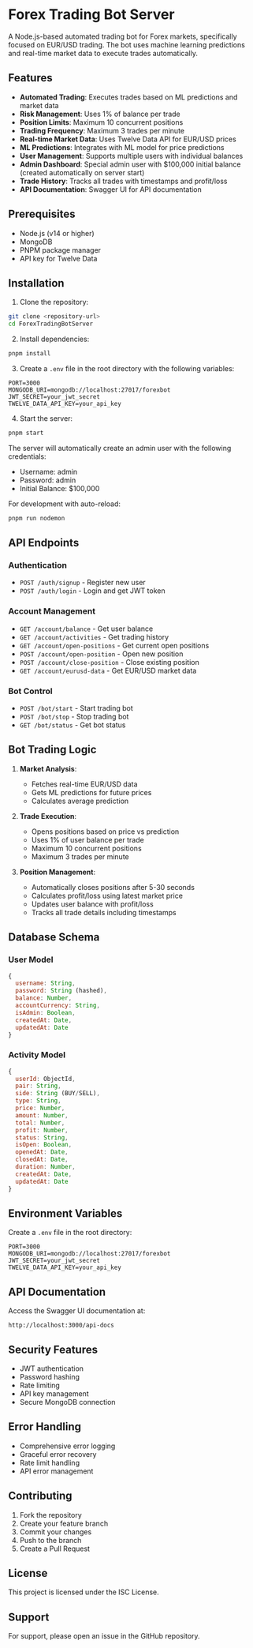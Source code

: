 # Forex Trading Bot Server

A Node.js-based automated trading bot for Forex markets, specifically focused on EUR/USD trading. The bot uses machine learning predictions and real-time market data to execute trades automatically.

## Features

- **Automated Trading**: Executes trades based on ML predictions and market data
- **Risk Management**: Uses 1% of balance per trade
- **Position Limits**: Maximum 10 concurrent positions
- **Trading Frequency**: Maximum 3 trades per minute
- **Real-time Market Data**: Uses Twelve Data API for EUR/USD prices
- **ML Predictions**: Integrates with ML model for price predictions
- **User Management**: Supports multiple users with individual balances
- **Admin Dashboard**: Special admin user with $100,000 initial balance (created automatically on server start)
- **Trade History**: Tracks all trades with timestamps and profit/loss
- **API Documentation**: Swagger UI for API documentation

## Prerequisites

- Node.js (v14 or higher)
- MongoDB
- PNPM package manager
- API key for Twelve Data

## Installation

1. Clone the repository:

```bash
git clone <repository-url>
cd ForexTradingBotServer
```

2. Install dependencies:

```bash
pnpm install
```

3. Create a `.env` file in the root directory with the following variables:

```
PORT=3000
MONGODB_URI=mongodb://localhost:27017/forexbot
JWT_SECRET=your_jwt_secret
TWELVE_DATA_API_KEY=your_api_key
```

4. Start the server:

```bash
pnpm start
```

The server will automatically create an admin user with the following credentials:

- Username: admin
- Password: admin
- Initial Balance: $100,000

For development with auto-reload:

```bash
pnpm run nodemon
```

## API Endpoints

### Authentication

- `POST /auth/signup` - Register new user
- `POST /auth/login` - Login and get JWT token

### Account Management

- `GET /account/balance` - Get user balance
- `GET /account/activities` - Get trading history
- `GET /account/open-positions` - Get current open positions
- `POST /account/open-position` - Open new position
- `POST /account/close-position` - Close existing position
- `GET /account/eurusd-data` - Get EUR/USD market data

### Bot Control

- `POST /bot/start` - Start trading bot
- `POST /bot/stop` - Stop trading bot
- `GET /bot/status` - Get bot status

## Bot Trading Logic

1. **Market Analysis**:

   - Fetches real-time EUR/USD data
   - Gets ML predictions for future prices
   - Calculates average prediction

2. **Trade Execution**:

   - Opens positions based on price vs prediction
   - Uses 1% of user balance per trade
   - Maximum 10 concurrent positions
   - Maximum 3 trades per minute

3. **Position Management**:
   - Automatically closes positions after 5-30 seconds
   - Calculates profit/loss using latest market price
   - Updates user balance with profit/loss
   - Tracks all trade details including timestamps

## Database Schema

### User Model

```javascript
{
  username: String,
  password: String (hashed),
  balance: Number,
  accountCurrency: String,
  isAdmin: Boolean,
  createdAt: Date,
  updatedAt: Date
}
```

### Activity Model

```javascript
{
  userId: ObjectId,
  pair: String,
  side: String (BUY/SELL),
  type: String,
  price: Number,
  amount: Number,
  total: Number,
  profit: Number,
  status: String,
  isOpen: Boolean,
  openedAt: Date,
  closedAt: Date,
  duration: Number,
  createdAt: Date,
  updatedAt: Date
}
```

## Environment Variables

Create a `.env` file in the root directory:

```
PORT=3000
MONGODB_URI=mongodb://localhost:27017/forexbot
JWT_SECRET=your_jwt_secret
TWELVE_DATA_API_KEY=your_api_key
```

## API Documentation

Access the Swagger UI documentation at:

```
http://localhost:3000/api-docs
```

## Security Features

- JWT authentication
- Password hashing
- Rate limiting
- API key management
- Secure MongoDB connection

## Error Handling

- Comprehensive error logging
- Graceful error recovery
- Rate limit handling
- API error management

## Contributing

1. Fork the repository
2. Create your feature branch
3. Commit your changes
4. Push to the branch
5. Create a Pull Request

## License

This project is licensed under the ISC License.

## Support

For support, please open an issue in the GitHub repository.
